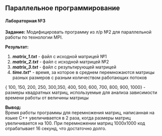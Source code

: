 ## Параллельное программирование 
#### Лабораторная №3
**Задание:** 
 Модифицировать программу из л/р №2 для параллельной работы по технологии MPI.

**Результат:** 
1. ***matrix_1.txt*** - файл с исходной матрицей №1
2. ***matrix_2.txt*** - файл с исходной матрицей №2
3. ***matrix_3.txt*** - файл с результирующей матрицей
4. ***time.txt**** - время, за которое в среднем перемножаются матрицы разных размеров с разным количеством работающих потоков 

{ 100, 150, 200, 250, 300,350, 400, 500, 600, 700, 800, 900, 1000} - размеры квадратных матриц, используемые для анализа 
зависимости времени работы от величины матрицы

**Вывод:**  
Время работы программы для перемножения матриц, написанная на языке С++ увеличивается в 2 раза, 
когда размеры матриц увеличивается на 100. При перемножении матриц 1000x1000 код отрабатывает 16 секунд,
что достаточно долго.
